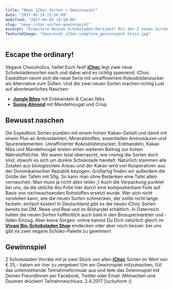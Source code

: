 ```yaml
---
title: "Neue iChoc Sorten + Gewinnspiel"
date: "2017-03-19 15:56:09"
modified: "2017-04-05 18:18:08"
slug: "neue-ichoc-sorten-gewinnspiel"
excerpt: "Erweitere Deinen Schokoladen-Horizont! Mit den 2 neuen Sorten nimmt iChoc uns mit auf eine Expedition zu den Schätzen des Regenwaldes. Psst: 2 Naschvorräte gibt´s auch zu gewinnen!"
featuredImage: "Gewinnset_iChoc-complete_gewinnspiel-klein.jpg"
---
```


## Escape the ordinary!

Vegane Chocoholics, haltet Euch fest! [**iChoc**](http://ichoc.de/) legt zwei neue Schokoladensorten nach und dabei wird es richtig spannend. iChoc Expedition nennt sich die neue Serie mit unraffiniertem Kokosblütenzucker als Alternative zum Süßen. Und die zwei neuen Sorten machen richtig Lust auf abenteuerliches Naschen:

*   [**Jungle Bites**](http://ichoc.de/jungle-bites/) mit Erdmandeln & Cacao Nibs
*   [**Sunny Almond**](http://ichoc.de/sunny-almond/) mit Mandelnougat und Crisp

## Bewusst naschen

Die Expedition Sorten punkten mit einem hohen Kakao-Gehalt und damit mit einem Plus an Antioxidantien, Mineralstoffen, essentiellen Aminosäuren und Spurenelementen. Unraffinierter Kokosblütenzucker, Erdmandeln, Kakao Nibs und Mandelnougat leisten einen weiteren Beitrag zur hohen Nährstoffdichte. Wir waren total überrascht, wie cremig die Sorten doch sind, obwohl es sich um dunkle Schokolade handelt. Natürlich stammen alle Zutaten aus biologischem Anbau und der Kakao wird von Kooperativen aus der Dominikanischen Republik bezogen. Großartig finden wir außerdem die Größe der Tafeln mit 50g. So kann man ohne Bedenken eine Tafel allein vernaschen. Man muss ja nicht alles teilen ;) Auch die Verpackung punktet bei uns, da die übliche Alu-Folie hier durch eine kompostierbare Folie auf Basis von nachwachsenden Rohstoffen ersetzt wurde. Wer sich nicht vorstellen kann, wie die neuen Sorten schmecken, der sollte nicht lange fackeln: einfach kosten! In Deutschland gibt es die neuen iChoc Sorten bereits bei DM, Rewe und Real und im Biohandel erhältlich. In Österreich halten die neuen Sorten hoffentlich auch bald in den Biosupermärkten und -läden Einzug. Aber keine Sorgen: online kannst Du Dich natürlich gleich im **[Vivani Bio-Schokoladen Shop](https://www.bioschokolade.de/)** eindecken oder aber noch besser: bei uns gibt es zwei vegane Schoko-Pakete zu gewinnen!

## Gewinnspiel

2 Schokoladen Vorräte mit je zwei Stück von allen **[iChoc](http://ichoc.de/)** Sorten im Wert von € 25,- haben wir hier zu vergeben! Um am Gewinnspiel mitzumachen, füll das untenstehende Teilnahmeformular aus und teile das Gewinnspiel mit Deinen FreundInnen per Facebook, Twitter oder Email. Mitmachen und Daumen drücken! Teilnahmeschluss: 2.4.2017 \[luckyform /\]